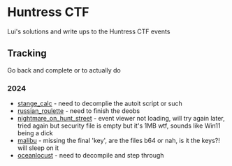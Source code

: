 # Huntress CTF

Lui's solutions and write ups to the Huntress CTF events

## Tracking

Go back and complete or to actually do

### 2024

- [stange_calc](2024/strange_calc/) - need to decomplie the autoit script or such
- [russian_roulette](2024/russian_roulette/) - need to finish the deobs
- [nightmare_on_hunt_street](2024/nightmare_on_hunt_street/) - event viewer not loading, will try again later, tried again but security file is empty but it's 1MB wtf, sounds like Win11 being a dick
- [malibu](2024/malibu/) - missing the final 'key', are the files b64 or nah, is it the keys?! will sleep on it
- [oceanlocust](2024/oceanlocust/) - need to decompile and step through
